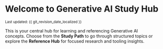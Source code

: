 # Welcome to Generative AI Study Hub

<small>Last updated: {{ git_revision_date_localized }}</small>

This is your central hub for learning and referencing Generative AI concepts. 
Choose from the **Study Path** to go through structured topics or explore the **Reference Hub** for focused research and tooling insights.
<!-- Force MkDocs to include PWA assets in site/ output -->
[manifest]: manifest.webmanifest
[sw]: service-worker.js


<script>
  if ('serviceWorker' in navigator) {
    window.addEventListener('load', function () {
      navigator.serviceWorker.register(`${window.location.origin}/generative-ai-study-hub/service-worker.js`)
        .then(function (registration) {
          console.log('✅ Service Worker registered with scope:', registration.scope);
        })
        .catch(function (error) {
          console.log('❌ Service Worker registration failed:', error);
        });
    });
  }
</script>